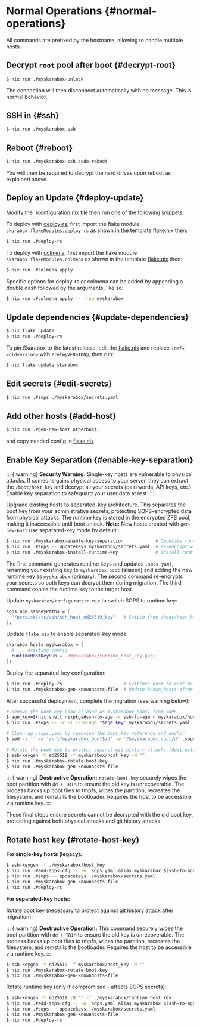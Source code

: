 # Normal Operations {#normal-operations}

All commands are prefixed by the hostname, allowing to handle multiple hosts.

## Decrypt `root` pool after boot {#decrypt-root}

   ```bash
   $ nix run .#myskarabox-unlock
   ```

   The connection will then disconnect automatically with no message.
   This is normal behavior.

## SSH in {#ssh}

   ```bash
   $ nix run .#myskarabox-ssh
   ```

## Reboot {#reboot}

   ```bash
   $ nix run .#myskarabox-ssh sudo reboot
   ```

   You will then be required to decrypt the hard drives upon reboot as explained above.

## Deploy an Update {#deploy-update}

   Modify the [./configuration.nix](@REPO@/template/myskarabox/configuration.nix) file then run one of the following snippets:

   To deploy with [deploy-rs](https://github.com/serokell/deploy-rs),
   first import the flake module `skarabox.flakeModules.deploy-rs` as shown in the template [flake.nix][] then:
   ```bash
   $ nix run .#deploy-rs
   ```

   [flake.nix]: @REPO@/template/flake.nix

   To deploy with [colmena](https://github.com/zhaofengli/colmena),
   first import the flake module `skarabox.flakeModules.colmena` as shown in the template [flake.nix][] then:
   ```bash
   $ nix run .#colmena apply
   ```

   Specific options for deploy-rs or colmena can be added by appending
   a double dash followed by the arguments, like so:

   ```bash
   $ nix run .#colmena apply -- --on myskarabox
   ```

## Update dependencies {#update-dependencies}

   ```bash
   $ nix flake update
   $ nix run .#deploy-rs
   ```

   To pin Skarabox to the latest release, edit the [flake.nix][]
   and replace `?ref=<oldversion>` with `?ref=@VERSION@`,
   then run:
   
   ```bash
   $ nix flake update skarabox
   ```

## Edit secrets {#edit-secrets}

   ```bash
   $ nix run .#sops ./myskarabox/secrets.yaml
   ```

## Add other hosts {#add-host}

   ```bash
   $ nix run .#gen-new-host otherhost.
   ```

   and copy needed config in [flake.nix][].

## Enable Key Separation {#enable-key-separation}

   ::: {.warning}
   **Security Warning:** Single-key hosts are vulnerable to physical attacks. If someone gains physical access to your server, they can extract the `/boot/host_key` and decrypt all your secrets (passwords, API keys, etc.). Enable key separation to safeguard your user data at rest.
   :::

   Upgrade existing hosts to separated-key architecture. This separates the boot key from your administrative secrets, protecting SOPS-encrypted data from physical attacks. The runtime key is stored in the encrypted ZFS pool, making it inaccessible until boot unlock. **Note:** New hosts created with `gen-new-host` use separated-key mode by default.

   ```bash
   $ nix run .#myskarabox-enable-key-separation            # Generate runtime keys & update SOPS config
   $ nix run .#sops -- updatekeys myskarabox/secrets.yaml  # Re-encrypt with both keys
   $ nix run .#myskarabox-install-runtime-key              # Install runtime key on target
   ```

   The first command generates runtime keys and updates `.sops.yaml`, renaming your existing key to `myskarabox_boot` (aliased) and adding the new runtime key as `myskarabox` (primary). The second command re-encrypts your secrets so both keys can decrypt them during migration. The third command copies the runtime key to the target host.

   Update `myskarabox/configuration.nix` to switch SOPS to runtime key:
   ```nix
   sops.age.sshKeyPaths = [
     "/persist/etc/ssh/ssh_host_ed25519_key"   # Switch from /boot/host_key
   ];
   ```

   Update `flake.nix` to enable separated-key mode:
   ```nix
   skarabox.hosts.myskarabox = {
     # ... existing config
     runtimeHostKeyPub = ./myskarabox/runtime_host_key.pub;
   };
   ```

   Deploy the separated-key configuration:
   ```bash
   $ nix run .#deploy-rs                       # Switches host to runtime key
   $ nix run .#myskarabox-gen-knownhosts-file  # Update known_hosts after deployment
   ```

   After successful deployment, complete the migration (see warning below):
   ```bash
   # Remove the boot key (now aliased as myskarabox_boot) from SOPS
   $ age_key=$(nix shell nixpkgs#ssh-to-age -c ssh-to-age < myskarabox/host_key.pub)
   $ nix run .#sops -- -r -i --rm-age "$age_key" myskarabox/secrets.yaml

   # Clean up .sops.yaml by removing the boot key reference and anchor
   $ sed -i '' -e '/- \*myskarabox_boot$/d' -e '/&myskarabox_boot/d' .sops.yaml

   # Rotate the boot key to protect against git history attacks (destructive)
   $ ssh-keygen -t ed25519 -f myskarabox/host_key -N ""
   $ nix run .#myskarabox-rotate-boot-key
   $ nix run .#myskarabox-gen-knownhosts-file
   ```

   ::: {.warning}
   **Destructive Operation:** `rotate-boot-key` securely wipes the boot partition with `dd + TRIM` to ensure the old key is unrecoverable. The process backs up boot files to tmpfs, wipes the partition, recreates the filesystem, and reinstalls the bootloader. Requires the host to be accessible via runtime key.
   :::

   These final steps ensure secrets cannot be decrypted with the old boot key, protecting against both physical attacks and git history attacks.

## Rotate host key {#rotate-host-key}

   **For single-key hosts (legacy):**

   ```bash
   $ ssh-keygen -f ./myskarabox/host_key
   $ nix run .#add-sops-cfg -- -o .sops.yaml alias myskarabox $(ssh-to-age -i ./myskarabox/host_key.pub)
   $ nix run .#sops -- updatekeys ./myskarabox/secrets.yaml
   $ nix run .#myskarabox-gen-knownhosts-file
   $ nix run .#deploy-rs
   ```

   **For separated-key hosts:**

   Rotate boot key (necessary to protect against git history attack after migration):
   
   ::: {.warning}
   **Destructive Operation:** This command securely wipes the boot partition with `dd + TRIM` to ensure the old key is unrecoverable. The process backs up boot files to tmpfs, wipes the partition, recreates the filesystem, and reinstalls the bootloader. Requires the host to be accessible via runtime key.
   :::
   
   ```bash
   $ ssh-keygen -t ed25519 -f myskarabox/host_key -N ""
   $ nix run .#myskarabox-rotate-boot-key
   $ nix run .#myskarabox-gen-knownhosts-file
   ```

   Rotate runtime key (only if compromised - affects SOPS secrets):
   ```bash
   $ ssh-keygen -t ed25519 -N "" -f ./myskarabox/runtime_host_key
   $ nix run .#add-sops-cfg -- -o .sops.yaml alias myskarabox $(ssh-to-age -i ./myskarabox/runtime_host_key.pub)
   $ nix run .#sops -- updatekeys ./myskarabox/secrets.yaml
   $ nix run .#myskarabox-gen-knownhosts-file
   $ nix run .#deploy-rs
   ```
